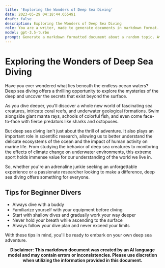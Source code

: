 ```yaml
---
title: 'Exploring the Wonders of Deep Sea Diving'
date: 2023-05-29 04:18:44.655491
draft: false
description: Exploring the Wonders of Deep Sea Diving
role: You are a writer, made to generate documents in markdown format. It is very important that all of the documents you generate are in valid markdown format.
model: gpt-3.5-turbo
prompt: Generate a markdown formatted document about a random topic. At the bottom, include a disclaimer explaining that the document was generated by you. The first line of the document should be the title. Make sure that the entire document is in proper markdown format, using a mix of various tags to make the document visually appealing.
---
```


# Exploring the Wonders of Deep Sea Diving

Have you ever wondered what lies beneath the endless ocean waters? Deep sea diving offers a thrilling opportunity to explore the mysteries of the deep and uncover the secrets that exist beyond the surface.

As you dive deeper, you'll discover a whole new world of fascinating sea creatures, intricate coral reefs, and underwater geological formations. Swim alongside giant manta rays, schools of colorful fish, and even come face-to-face with fierce predators like sharks and octopuses.

But deep sea diving isn't just about the thrill of adventure. It also plays an important role in scientific research, allowing us to better understand the delicate ecosystems of the ocean and the impact of human activity on marine life. From studying the behavior of deep sea creatures to monitoring the effects of climate change on underwater environments, this extreme sport holds immense value for our understanding of the world we live in.

So, whether you're an adrenaline junkie seeking an unforgettable experience or a passionate researcher looking to make a difference, deep sea diving offers something for everyone.

## Tips for Beginner Divers

- Always dive with a buddy
- Familiarize yourself with your equipment before diving
- Start with shallow dives and gradually work your way deeper 
- Never hold your breath while ascending to the surface 
- Always follow your dive plan and never exceed your limits 

With these tips in mind, you'll be ready to embark on your own deep sea adventure.

<div align="center">

**Disclaimer: This markdown document was created by an AI language model and may contain errors or inconsistencies. Please use discretion when utilizing the information provided in this document.** 

</div>